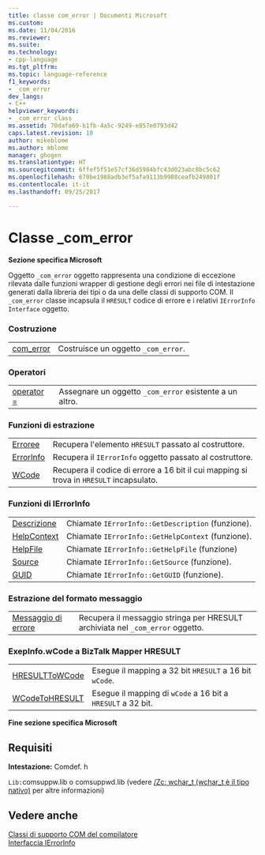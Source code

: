 ```yaml
---
title: classe com_error | Documenti Microsoft
ms.custom: 
ms.date: 11/04/2016
ms.reviewer: 
ms.suite: 
ms.technology:
- cpp-language
ms.tgt_pltfrm: 
ms.topic: language-reference
f1_keywords:
- _com_error
dev_langs:
- C++
helpviewer_keywords:
- _com_error class
ms.assetid: 70dafa69-b1fb-4a5c-9249-e857e0793d42
caps.latest.revision: 10
author: mikeblome
ms.author: mblome
manager: ghogen
ms.translationtype: HT
ms.sourcegitcommit: 6ffef5f51e57cf36d5984bfc43d023abc8bc5c62
ms.openlocfilehash: 670be1988adb3ef5afa9113b9988ceafb249801f
ms.contentlocale: it-it
ms.lasthandoff: 09/25/2017

---
```

# <a name="comerror-class"></a>Classe _com_error
**Sezione specifica Microsoft**  
  
 Oggetto `_com_error` oggetto rappresenta una condizione di eccezione rilevata dalle funzioni wrapper di gestione degli errori nei file di intestazione generati dalla libreria dei tipi o da una delle classi di supporto COM. Il `_com_error` classe incapsula il `HRESULT` codice di errore e i relativi `IErrorInfo Interface` oggetto.  
  
### <a name="construction"></a>Costruzione  
  
|||  
|-|-|  
|[com_error](../cpp/com-error-com-error.md)|Costruisce un oggetto `_com_error`.|  
  
### <a name="operators"></a>Operatori  
  
|||  
|-|-|  
|[operator =](../cpp/com-error-operator-equal.md)|Assegnare un oggetto `_com_error` esistente a un altro.|  
  
### <a name="extractor-functions"></a>Funzioni di estrazione  
  
|||  
|-|-|  
|[Erroree](../cpp/com-error-error.md)|Recupera l'elemento `HRESULT` passato al costruttore.|  
|[ErrorInfo](../cpp/com-error-errorinfo.md)|Recupera il `IErrorInfo` oggetto passato al costruttore.|  
|[WCode](../cpp/com-error-wcode.md)|Recupera il codice di errore a 16 bit il cui mapping si trova in `HRESULT` incapsulato.|  
  
### <a name="ierrorinfo-functions"></a>Funzioni di IErrorInfo  
  
|||  
|-|-|  
|[Descrizione](../cpp/com-error-description.md)|Chiamate `IErrorInfo::GetDescription` (funzione).|  
|[HelpContext](../cpp/com-error-helpcontext.md)|Chiamate `IErrorInfo::GetHelpContext` (funzione).|  
|[HelpFile](../cpp/com-error-helpfile.md)|Chiamate `IErrorInfo::GetHelpFile` (funzione)|  
|[Source](../cpp/com-error-source.md)|Chiamate `IErrorInfo::GetSource` (funzione).|  
|[GUID](../cpp/com-error-guid.md)|Chiamate `IErrorInfo::GetGUID` (funzione).|  
  
### <a name="format-message-extractor"></a>Estrazione del formato messaggio  
  
|||  
|-|-|  
|[Messaggio di errore](../cpp/com-error-errormessage.md)|Recupera il messaggio stringa per HRESULT archiviata nel `_com_error` oggetto.|  
  
### <a name="exepinfowcode-to-hresult-mappers"></a>ExepInfo.wCode a BizTalk Mapper HRESULT  
  
|||  
|-|-|  
|[HRESULTToWCode](../cpp/com-error-hresulttowcode.md)|Esegue il mapping a 32 bit `HRESULT` a 16 bit `wCode`.|  
|[WCodeToHRESULT](../cpp/com-error-wcodetohresult.md)|Esegue il mapping di `wCode` a 16 bit a `HRESULT` a 32 bit.|  
  
**Fine sezione specifica Microsoft**  
  
## <a name="requirements"></a>Requisiti  
 **Intestazione:** Comdef. h  
  
 `Lib:`comsuppw.lib o comsuppwd.lib (vedere [/Zc: wchar_t (wchar_t è il tipo nativo)](../build/reference/zc-wchar-t-wchar-t-is-native-type.md) per altre informazioni)  
  
## <a name="see-also"></a>Vedere anche  
 [Classi di supporto COM del compilatore](../cpp/compiler-com-support-classes.md)   
 [Interfaccia IErrorInfo](http://msdn.microsoft.com/en-us/4dda6909-2d9a-4727-ae0c-b5f90dcfa447)
